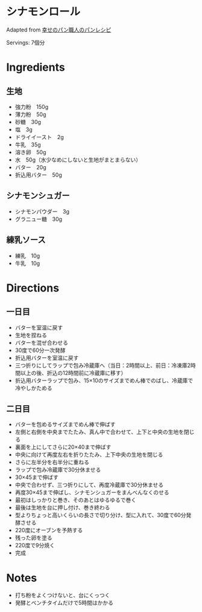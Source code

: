 # シナモンロール

Adapted from [幸せのパン職人のパンレシピ](https://youtu.be/z-7rwPLWrqM?si=iKTQ5-eQFl0CnuKI)

Servings: 7個分

# Ingredients
## 生地
- 強力粉　150g
- 薄力粉　50g
- 砂糖　30g
- 塩　3g
- ドライイースト　2g
- 牛乳　35g
- 溶き卵　50g
- 水　50g（水少なめにしないと生地がまとまらない）
- バター　20g
- 折込用バター　50g
## シナモンシュガー
- シナモンパウダー　3g
- グラニュー糖　30g
## 練乳ソース
- 練乳　10g
- 牛乳　10g

# Directions
## 一日目
- バターを室温に戻す
- 生地を捏ねる
- バターを混ぜ合わせる
- 30度で60分一次発酵
- 折込用バターを室温に戻す
- 三つ折りにしてラップで包み冷蔵庫へ（当日：2時間以上、前日：冷凍庫2時間以上の後、折込の12時間前に冷蔵庫に移す）
- 折込用バターラップで包み、15×10のサイズまでめん棒でのばし、冷蔵庫で冷やしかためる
## 二日目
- バターを包めるサイズまでめん棒で伸ばす
- 左側と右側を中央までたたみ、真ん中で合わせて、上下と中央の生地を閉じる
- 裏面を上にしてさらに20×40まで伸ばす
- 中央に向けて再度左右を折りたたみ、上下中央の生地を閉じる
- さらに左半分を右半分に重ねる
- ラップで包み冷蔵庫で30分休ませる
- 30×45まで伸ばす
- 中央で合わせず、三つ折りにして、再度冷蔵庫で30分休ませる
- 再度30×45まで伸ばし、シナモンシュガーをまんべんなくのせる
- 最初はしっかりと巻き、そのあとはゆるゆるで巻く
- 最後は生地を台に押し付け、巻き終わる
- 型よりちょっと高いくらいの長さで切り分け、型に入れて、30度で60分発酵させる
- 220度にオーブンを予熱する
- 残った卵を塗る
- 220度で9分焼く
- 完成

# Notes
- 打ち粉をよくつけないと、台にくっつく
- 発酵とベンチタイムだけで5時間はかかる
